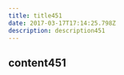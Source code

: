```yaml
---
title: title451
date: 2017-03-17T17:14:25.798Z
description: description451
---
```


## content451
  
